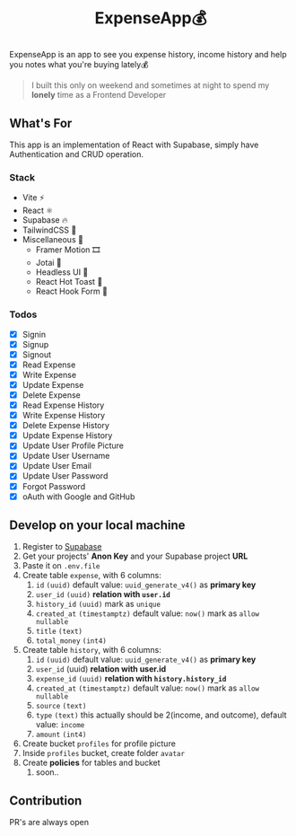 # <p align="center">**ExpenseApp💰**</p>

ExpenseApp is an app to see you expense history, income history and help you notes what you're buying lately💰

> I built this only on weekend and sometimes at night to spend my **lonely** time as a Frontend Developer

## What's For

This app is an implementation of React with Supabase, simply have Authentication and CRUD operation.

### Stack

- Vite ⚡
- React ⚛️
- Supabase 🔥
- TailwindCSS 💨
- Miscellaneous 🔌
  - Framer Motion 🎞️
  - Jotai 👻
  - Headless UI 🔋
  - React Hot Toast 🔔
  - React Hook Form 📃

### Todos

- [x] Signin
- [x] Signup
- [x] Signout
- [x] Read Expense
- [x] Write Expense
- [x] Update Expense
- [x] Delete Expense
- [x] Read Expense History
- [x] Write Expense History
- [x] Delete Expense History
- [x] Update Expense History
- [x] Update User Profile Picture
- [x] Update User Username
- [x] Update User Email
- [x] Update User Password
- [x] Forgot Password
- [x] oAuth with Google and GitHub

## Develop on your local machine

1. Register to [Supabase](https://supabase.com)
2. Get your projects' **Anon Key** and your Supabase project **URL**
3. Paste it on `.env.file`
4. Create table `expense`, with 6 columns:
   1. `id` `(uuid)` default value: `uuid_generate_v4()` as **primary key**
   2. `user_id` `(uuid)` **relation with `user.id`**
   3. `history_id` `(uuid)` mark as `unique`
   4. `created_at` `(timestamptz)` default value: `now()` mark as `allow nullable`
   5. `title` `(text)`
   6. `total_money` `(int4)`
5. Create table `history`, with 6 columns:
   1. `id` `(uuid)` default value: `uuid_generate_v4()` as **primary key**
   2. `user_id` (uuid) **relation with user.id**
   3. `expense_id` `(uuid)` **relation with `history.history_id`**
   4. `created_at` `(timestamptz)` default value: `now()` mark as `allow nullable`
   5. `source` `(text)`
   6. `type` `(text)` this actually should be 2(income, and outcome), default value: `income`
   7. `amount` `(int4)`
6. Create bucket `profiles` for profile picture
7. Inside `profiles` bucket, create folder `avatar`
8. Create **policies** for tables and bucket
   1. soon..

## Contribution

PR's are always open
